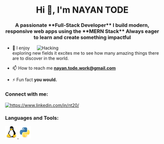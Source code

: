 <h1 align="center">Hi 👋, I'm NAYAN TODE</h1>
<h3 align="center"> A passionate **Full-Stack Developer**  
I build modern, responsive web apps using the **MERN Stack**  
Always eager to learn and create something impactful  </h3>

<img align="right" alt="Hacking" width="400" src="https://encrypted-tbn0.gstatic.com/images?q=tbn:ANd9GcQFbX58MqlqzKxO4kY1G5syNt_mOETnnHkIAQ&s">

- 🌱 I enjoy exploring new fields it excites me to see how many amazing things there are to discover in the world.

- 📫 How to reach me **nayan.tode.work@gmail.com**

- ⚡ Fun fact **you would.**

<h3 align="left">Connect with me:</h3>
<p align="left">
<a href="https://linkedin.com/in/https://www.linkedin.com/in/nt20/" target="blank"><img align="center" src="https://raw.githubusercontent.com/rahuldkjain/github-profile-readme-generator/master/src/images/icons/Social/linked-in-alt.svg" alt="https://www.linkedin.com/in/nt20/" height="30" width="40" /></a>
</p>

<h3 align="left">Languages and Tools:</h3>
<p align="left"> <a href="https://www.linux.org/" target="_blank" rel="noreferrer"> <img src="https://raw.githubusercontent.com/devicons/devicon/master/icons/linux/linux-original.svg" alt="linux" width="40" height="40"/> </a> <a href="https://www.python.org" target="_blank" rel="noreferrer"> <img src="https://raw.githubusercontent.com/devicons/devicon/master/icons/python/python-original.svg" alt="python" width="40" height="40"/> </a> </p>
